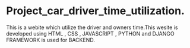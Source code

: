 # Project_car_driver_time_utilization.
This is a webite which utilize the driver and owners time.This wesite is developed using HTML , CSS , JAVASCRIPT , PYTHON and DJANGO FRAMEWORK is used for BACKEND.
